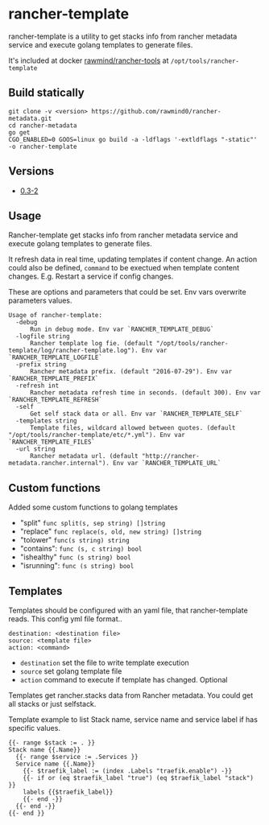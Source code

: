 rancher-template
=====================

rancher-template is a utility to get stacks info from rancher metadata service and execute golang templates to generate files. 

It's included at docker [rawmind/rancher-tools][rancher-tools] at `/opt/tools/rancher-template`

## Build statically

```
git clone -v <version> https://github.com/rawmind0/rancher-metadata.git
cd rancher-metadata
go get
CGO_ENABLED=0 GOOS=linux go build -a -ldflags '-extldflags "-static"' -o rancher-template
```

## Versions

- [0.3-2](https://github.com/rawmind0/rancher-template/blob/0.3-2/Dockerfile)


## Usage

Rancher-template get stacks info from rancher metadata service and execute golang templates to generate files. 

It refresh data in real time, updating templates if content change. An action could also be defined, `command` to be exectued when template content changes. 
E.g. Restart a service if config changes.

These are options and parameters that could be set. Env vars overwrite parameters values.
```
Usage of rancher-template:
  -debug
      Run in debug mode. Env var `RANCHER_TEMPLATE_DEBUG`
  -logfile string
      Rancher template log fie. (default "/opt/tools/rancher-template/log/rancher-template.log"). Env var `RANCHER_TEMPLATE_LOGFILE`
  -prefix string
      Rancher metadata prefix. (default "2016-07-29"). Env var `RANCHER_TEMPLATE_PREFIX`
  -refresh int
      Rancher metadata refresh time in seconds. (default 300). Env var `RANCHER_TEMPLATE_REFRESH`
  -self
      Get self stack data or all. Env var `RANCHER_TEMPLATE_SELF`
  -templates string
      Template files, wildcard allowed between quotes. (default "/opt/tools/rancher-template/etc/*.yml"). Env var `RANCHER_TEMPLATE_FILES`
  -url string
      Rancher metadata url. (default "http://rancher-metadata.rancher.internal"). Env var `RANCHER_TEMPLATE_URL`
```

## Custom functions

Added some custom functions to golang templates

- "split" `func split(s, sep string) []string`
- "replace" `func replace(s, old, new string) []string`
- "tolower" `func(s string) string`
- "contains": `func (s, c string) bool`
- "ishealthy" `func (s string) bool`
- "isrunning": `func (s string) bool`


## Templates 

Templates should be configured with an yaml file, that rancher-template reads.
This config yml file format..

```
destination: <destination file>
source: <template file>
action: <command> 
```

- `destination` set the file to write template execution
- `source` set golang template file
- `action` command to execute if template has changed. Optional

Templates get rancher.stacks data from Rancher metadata. You could get all stacks or just selfstack. 

Template example to list Stack name, service name and service label if has specific values.

```
{{- range $stack := . }}
Stack name {{.Name}}
  {{- range $service := .Services }}
  Service name {{.Name}}
    {{- $traefik_label := (index .Labels "traefik.enable") -}}
    {{- if or (eq $traefik_label "true") (eq $traefik_label "stack") }}
    labels {{$traefik_label}}
    {{- end -}}
  {{- end -}}
{{- end }}
```

[rancher-tools]: https://github.com/rawmind0/rancher-tools
